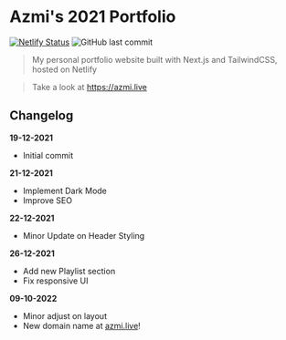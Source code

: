 # Azmi's 2021 Portfolio

[![Netlify Status](https://api.netlify.com/api/v1/badges/472195f4-1935-4a3a-97e5-2a3230c78d82/deploy-status)](https://app.netlify.com/sites/imzadev/deploys) ![GitHub last commit](https://img.shields.io/github/last-commit/azmi6298/2021-portfolio)

> My personal portfolio website built with Next.js and TailwindCSS, hosted on Netlify

> Take a look at https://azmi.live

## Changelog

**19-12-2021**

- Initial commit

**21-12-2021**

- Implement Dark Mode
- Improve SEO

**22-12-2021**

- Minor Update on Header Styling

**26-12-2021**

- Add new Playlist section
- Fix responsive UI

**09-10-2022**
- Minor adjust on layout
- New domain name at [azmi.live](https://azmi.live)!
